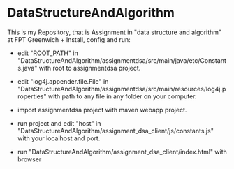 # DataStructureAndAlgorithm
This is my Repository, that is Assignment in "data structure and algorithm" at FPT Greenwich
+
Install, config and run:

- edit "ROOT_PATH" in "DataStructureAndAlgorithm/assignmentdsa/src/main/java/etc/Constants.java" with root to assignmentdsa project.

- edit "log4j.appender.file.File" in "DataStructureAndAlgorithm/assignmentdsa/src/main/resources/log4j.properties" with path to any file in any folder on your computer.

- import assignmentdsa project with maven webapp project.

- run project and edit "host" in "DataStructureAndAlgorithm/assignment_dsa_client/js/constants.js" with your localhost and port.

- run "DataStructureAndAlgorithm/assignment_dsa_client/index.html" with browser

